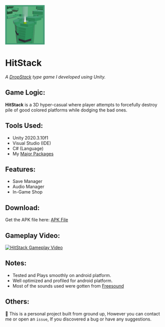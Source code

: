 <img src="Assets\_Project\Icons\HitStack_Legacy_Icon.png" width="25%" height="25%">

# HitStack
*A [DropStack](https://bit.ly/3Z7whrV) type game I developed using Unity.*

## Game Logic:
**HitStack** is a 3D hyper-casual where player attempts to forcefully destroy pile of good colored platforms while dodging the bad ones.

## Tools Used:
* Unity 2020.3.10f1 
* Visual Studio (IDE)
* C# (Language)
* My [Major Packages](https://github.com/ebukaracer/Major_Packages)

## Features:
- Save Manager
- Audio Manager
- In-Game Shop

## Download:
Get the APK file here: [APK File](https://github.com/ebukaracer/HitStack/releases/download/apk-v1.0.0/HitStack.apk)

## Gameplay Video:
[<img src="https://i.ibb.co/BfpZZr0/HitStack.png" 
alt="HitStack Gameplay Video" width="25%" height="25%"/>](https://youtu.be/jXI9khp0eDQ)

## Notes:
* Tested and Plays smoothly on android platform.
* Well optimized and profiled for android platform.
* Most of the sounds used were gotten from [Freesound](https://freesound.org)

## Others:
📌 This is a personal project built from ground up, However you can contact me or open an `issue`, If you discovered a bug or have any suggestions.
